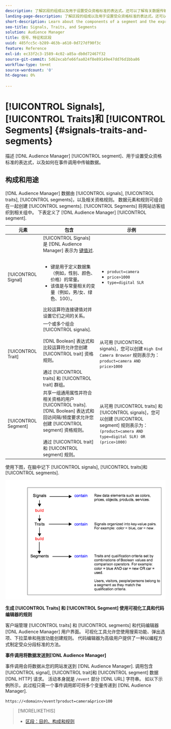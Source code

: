 ```yaml
---
description: 了解区段的组成以及用于设置受众资格标准的表达式。还可以了解有关数据传输方式的信息。
landing-page-description: 了解区段的组成以及用于设置受众资格标准的表达式。还可以了解有关数据传输方式的信息。
short-description: Learn about the components of a segment and the expressions used to set audience qualification criteria. Also find information about how data is transmitted.
seo-title: Signals, Traits, and Segments
solution: Audience Manager
title: 信号、特征和区段
uuid: 485fcc5c-b289-463b-a610-0d727df90f3c
feature: Reference
exl-id: ec33f2c3-1589-4c02-a85a-db0d72467f32
source-git-commit: 5d62ecabfe66faa024f8e89149e47dd76d1bba86
workflow-type: tm+mt
source-wordcount: '0'
ht-degree: 0%

---
```


# [!UICONTROL Signals], [!UICONTROL Traits]和 [!UICONTROL Segments] {#signals-traits-and-segments}

描述 [!DNL Audience Manager] [!UICONTROL segment]、用于设置受众资格标准的表达式，以及如何在事件调用中传输数据。

## 构成和用途

[!DNL Audience Manager] 数据由 [!UICONTROL signals], [!UICONTROL traits], [!UICONTROL segments]，以及相关资格规则。 数据元素和规则可组合在一起创建 [!UICONTROL segments]. [!UICONTROL Segments] 将网站访客组织到相关组中。 下表定义了 [!DNL Audience Manager] [!UICONTROL segment].

| 元素 | 包含 | 示例 |
|---|---|---|
| [!UICONTROL Signal] | [!UICONTROL Signals] 是 [!DNL Audience Manager] 表示为 [键值对](../reference/key-value-pairs-explained.md).<br><br><ul><li>键是用于定义数据集（例如，性别、颜色、价格）的常量。</li><li>该值是与常量相关的变量（例如，男/女、绿色、100）。</li></ul>比较运算符连接键值对并设置它们之间的关系。 | <ul><li>`product=camera`</li><li>`price>1000`</li><li>`type=digital SLR`</li></ul> |
| [!UICONTROL Trait] | 一个或多个组合 [!UICONTROL signals].<br><br> [!DNL Boolean] 表达式和比较运算符允许您创建 [!UICONTROL trait] 资格规则。 <br><br>通过 [!UICONTROL traits] 和 [!UICONTROL trait] 群组。 | 从可用 [!UICONTROL signals]，您可以创建 `High End Camera Browser` 规则表示为： `product=camera AND price>1000` |
| [!UICONTROL Segment] | 共享一组通用属性并符合相关资格的用户 [!UICONTROL traits]. [!DNL Boolean] 表达式和回访间隔/频度要求允许您创建 [!UICONTROL segment] 资格规则。<br><br> 通过 [!UICONTROL trait] 和 [!UICONTROL segment] 规则。 | 从可用 [!UICONTROL traits] 和 [!UICONTROL signals]，您可以创建 [!UICONTROL segment] 规则表示为：`(product=camera AND type=digital SLR) OR (price>1000)` |

使用下图，在脑中记下 [!UICONTROL signals], [!UICONTROL traits]和 [!UICONTROL segments].

![](assets/signals-traits-segments.png)

**生成 [!UICONTROL Traits] 和 [!UICONTROL Segment] 使用可视化工具和代码编辑器的规则**

客户端管理 [!UICONTROL traits] 和 [!UICONTROL segments] 和代码编辑器 [!DNL Audience Manager] 用户界面。 可视化工具允许您使用搜索功能、弹出选项、下拉菜单和拖放功能创建规则。 代码编辑器为高级用户提供了一种以编程方式制定受众分段标准的方法。

**事件调用将数据发送到[!DNL Audience Manager]**

事件调用会将数据从您的网站发送到 [!DNL Audience Manager]. 调用包含 [!UICONTROL signal], [!UICONTROL trait]和 [!UICONTROL segment] 数据 [!DNL HTTP] 请求。 活动本身就是 `/event` 部分 [!DNL URL] 字符串。 如以下示例所示，此过程只需一个事件调用即可将多个变量传递到 [!DNL Audience Manager].

`https://<domain>/event?product=camera&price>100`

>[!MORELIKETHIS]
>
>* [区段：目的、构成和规则](../features/segments/segments-purpose.md)

